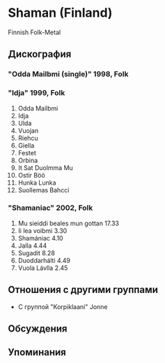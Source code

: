# Shaman (Finland)

Finnish Folk-Metal

## Дискография

### "Odda Mailbmi (single)" 1998, Folk



### "Idja" 1999, Folk

1. Odda Mailbmi
2. Idja
3. Ulda
4. Vuojan
5. Riehcu
6. Giella
7. Festet
8. Orbina
9. It Sat Duolmma Mu
10. Ostir B&#246;&#246;
11. Hunka Lunka
12. Suollemas Bahcci

### "Shamaniac" 2002, Folk

1. Mu sieiddi beales mun gottan 17.33
2. Ii lea voibmi 3.30
3. Sham&#225;niac 4.10
4. Jalla 4.44
5. Sugadit 8.28
6. Duoddarh&#225;lti 4.49
7. Vuola L&#225;vlla 2.45


## Отношения с другими группами

* C группой "Korpiklaani" Jonne

## Обсуждения


## Упоминания

